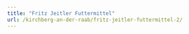 ```yaml
---
title: "Fritz Jeitler Futtermittel"
url: /kirchberg-an-der-raab/fritz-jeitler-futtermittel-2/
---
```

